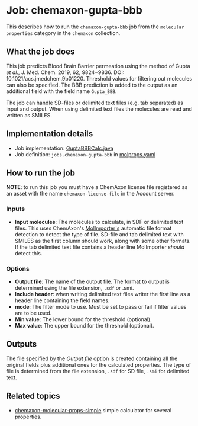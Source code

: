 # Job: chemaxon-gupta-bbb

This describes how to run the `chemaxon-gupta-bbb` job from the `molecular properties` category in the `chemaxon` collection.

## What the job does

This job predicts Blood Brain Barrier permeation using the method of Gupta *et al.*, J. Med. Chem. 2019, 62, 9824−9836.
DOI: 10.1021/acs.jmedchem.9b01220. Threshold values for filtering out molecules can also be specified.
The BBB prediction is added to the output as an additional field with the field name `Gupta_BBB`.

The job can handle SD-files or delimited text files (e.g. tab separated) as input and output.
When using delimited text files the molecules are read and written as SMILES.

## Implementation details

* Job implementation: [GuptaBBBCalc.java](java/squonk/jobs/chemaxon/GuptaBBBCalc.java)
* Job definition: `jobs.chemaxon-gupta-bbb` in [molprops.yaml](/data-manager/molprops.yaml)

## How to run the job

**NOTE**: to run this job you must have a ChemAxon license file registered as an asset with the name
`chemaxon-license-file` in the Account server.

### Inputs

* **Input molecules**: The molecules to calculate, in SDF or delimited text files.
  This uses ChemAxon's [MolImporter's](https://apidocs.chemaxon.com/jchem/doc/dev/java/api/chemaxon/formats/MolImporter.html)
  automatic file format detection to detect the type of file. SD-file and tab delimited text with SMILES as the first column
  should work, along with some other formats. If the tab delimited text file contains a header line MolImporter *should*
  detect this.

### Options

* **Output file**: The name of the output file. The format to output is determined using the file extension, `.sdf` or .smi.
* **Include header**: when writing delimited text files writer the first line as a header line containing the field names.
* **mode**: The filter mode to use. Must be set to pass or fail if filter values are to be used.
* **Min value**: The lower bound for the threshold (optional).
* **Max value**: The upper bound for the threshold (optional).

## Outputs

The file specified by the *Output file* option is created containing all the original fields plus additional ones for 
the calculated properties.
The type of file is determined from the file extension, `.sdf` for SD file, `.smi` for delimited text.


## Related topics

* [chemaxon-molecular-props-simple](chemaxon-molecular-props-simple.md) simple calculator for several properties.
